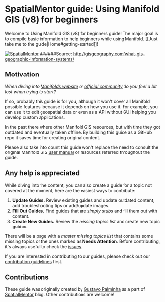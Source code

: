
# **SpatialMentor guide: Using Manifold GIS (v8) for beginners**

Welcome to Using Manifold GIS (v8) for beginners guide! The major goal is to compile basic information to help beginners while using Manifold. [[Just take me to the guide|Home#getting-started]]!

[![SpatialMentor](http://i.imgur.com/WjSqk4Q.png)](http://www.spatialmentor.com)
######Source: http://gisgeography.com/what-gis-geographic-information-systems/

## Motivation

*When diving into <a href="http://www.manifold.net/" target="_blank">Manifolds website</a> or <a href="http://www.georeference.org/" target="_blank">official community</a> do you feel a bit lost when trying to start?*

If so, probably this guide is for you, although it won't cover all Manifold possible features, because it depends on how you use it. For example, you can use it to edit geospatial data or even as a API without GUI helping you develop custom applications.

In the past there where other Manifold GIS resources, but with time they got outdated and eventually taken offline. By building this guide as a GitHub repo it saves time for creating original content. 

Please also take into count this guide won't replace the need to consult the original Manifold GIS <a href="http://www.georeference.org/doc/manifold.htm" target="_blank">user manual</a> or resources referred throughout the guide.

## Any help is appreciated

While diving into the content, you can also create a guide for a topic not covered at the moment, here are the easiest ways to contribute:

1. **Update Guides.** Review existing guides and update outdated content, add troubleshooting tips or add/update images.
2. **Fill Out Guides.** Find guides that are *simply stubs* and fill them out with content.
3. **Create New Guides.** Review the *missing topics list* and create new topic guides.

There will be a page with a *master missing topics list* that contains some missing topics or the ones marked as **Needs Attention**. Before contributing, it's always useful to check the [issues](https://github.com/Spatialmentor/Using-Manifold-GIS-for-beginners/issues).

If you are interested in contributing to our guides, please check out our [contribution guidelines](https://github.com/Spatialmentor/Using-Manifold-GIS-for-beginners/wiki/Contributing-Guidelines) first.

## Contributions

These guide was originally created by [Gustavo Palminha](http://github.com/gustavopalminha) as a part of [SpatialMentor](http://www.spatialmentor.com) blog.
Other contributions are welcome!




